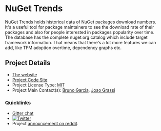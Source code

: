 # NuGet Trends

[NuGet Trends](https://nugettrends.com/) holds historical data of NuGet packages download numbers. It's a useful tool for package maintainers to see the download rate of their packages and also for people interested in packages popularity over time. The database has the complete nuget.org catalog which include target framework information. That means that there's a lot more features we can add, like TFM adoption overtime, dependency graphs etc.


## Project Details

* [The website](https://nugettrends.com)
* [Project Code Site](https://github.com/NuGetTrends/nuget-trends)
* Project License Type: [MIT](https://github.com/NuGetTrends/nuget-trends/blob/master/LICENSE)
* Project Main Contact(s): [Bruno Garcia](https://twitter.com/brungarc), [Joao Grassi](https://twitter.com/jotagrassi)

### Quicklinks

* [Gitter chat](https://gitter.im/NuGetTrends/Lobby)
* [![Twitter](https://img.shields.io/twitter/follow/NuGetTrends?label=NuGetTrends&style=social)](https://twitter.com/intent/follow?screen_name=NuGetTrends)
* Project [announcement on reddit](https://www.reddit.com/r/dotnet/comments/ce0ffd/nugettrends_new_resource_for_net_library_authors/).